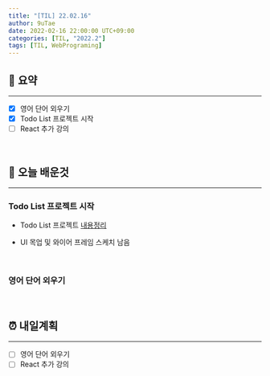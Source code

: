 ```yaml
---
title: "[TIL] 22.02.16"
author: 9uTae
date: 2022-02-16 22:00:00 UTC+09:00
categories: [TIL, "2022.2"]
tags: [TIL, WebPrograming]
---
```


## 🏁 요약

---

- [x] 영어 단어 외우기
- [x] Todo List 프로젝트 시작
- [ ] React 추가 강의

<br>

## 📑 오늘 배운것

---

### Todo List 프로젝트 시작

- Todo List 프로젝트  [내용정리](https://9utae.github.io/posts/127-todolist-design)

- UI 목업 및 와이어 프레임 스케치 남음

<br>

### 영어 단어 외우기

<br>

## ⏰ 내일계획

---

- [ ] 영어 단어 외우기
- [ ] React 추가 강의

<br>